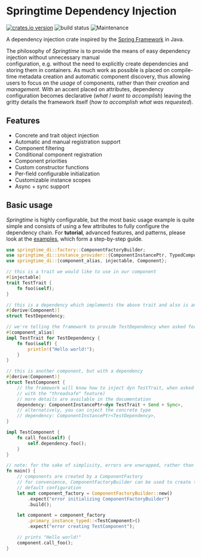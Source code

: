 # Springtime Dependency Injection

[![crates.io version](https://img.shields.io/crates/v/springtime-di.svg)](https://crates.io/crates/springtime-di) 
![build status](https://github.com/krojew/springtime/actions/workflows/rust.yml/badge.svg) 
![Maintenance](https://img.shields.io/maintenance/yes/2023)

A dependency injection crate inspired by the [Spring Framework](https://spring.io/) in Java.

The philosophy of *Springtime* is to provide the means of easy dependency injection without unnecessary manual  
configuration, e.g. without the need to explicitly create dependencies and  storing them in containers. As much work
as possible is placed on compile-time metadata creation  and automatic component discovery, thus allowing users to focus 
on the _usage_ of components, rather than their _creation_ and _management_. With an accent placed on attributes, 
dependency configuration becomes declarative (_what I want to accomplish_) leaving the gritty details the framework
itself (_how to accomplish what was requested_).

## Features

* Concrete and trait object injection
* Automatic and manual registration support
* Component filtering
* Conditional component registration
* Component priorities
* Custom constructor functions
* Per-field configurable initialization
* Customizable instance scopes
* Async + sync support

## Basic usage

*Springtime* is highly configurable, but the most basic usage example is quite simple and consists of using a few
attributes to fully configure the dependency chain. For **tutorial**, advanced features, and patterns, please look at
the [examples](https://github.com/krojew/springtime/tree/master/springtime-di/examples), which form a step-by-step 
guide.

```rust
use springtime_di::factory::ComponentFactoryBuilder;
use springtime_di::instance_provider::{ComponentInstancePtr, TypedComponentInstanceProvider};
use springtime_di::{component_alias, injectable, Component};

// this is a trait we would like to use in our component
#[injectable]
trait TestTrait {
    fn foo(&self);
}

// this is a dependency which implements the above trait and also is an injectable component
#[derive(Component)]
struct TestDependency;

// we're telling the framework to provide TestDependency when asked for dyn TestTrait
#[component_alias]
impl TestTrait for TestDependency {
    fn foo(&self) {
        println!("Hello world!");
    }
}

// this is another component, but with a dependency
#[derive(Component)]
struct TestComponent {
    // the framework will know how to inject dyn TestTrait, when asked for TestComponent (Send + Sync are only needed
    // with the "threadsafe" feature)
    // more details are available in the documentation
    dependency: ComponentInstancePtr<dyn TestTrait + Send + Sync>,
    // alternatively, you can inject the concrete type
    // dependency: ComponentInstancePtr<TestDependency>,
}

impl TestComponent {
    fn call_foo(&self) {
        self.dependency.foo();
    }
}

// note: for the sake of simplicity, errors are unwrapped, rather than gracefully handled
fn main() {
    // components are created by a ComponentFactory
    // for convenience, ComponentFactoryBuilder can be used to create the factory with a reasonable
    // default configuration
    let mut component_factory = ComponentFactoryBuilder::new()
        .expect("error initializing ComponentFactoryBuilder")
        .build();

    let component = component_factory
        .primary_instance_typed::<TestComponent>()
        .expect("error creating TestComponent");

    // prints "Hello world!"
    component.call_foo();
}

```
